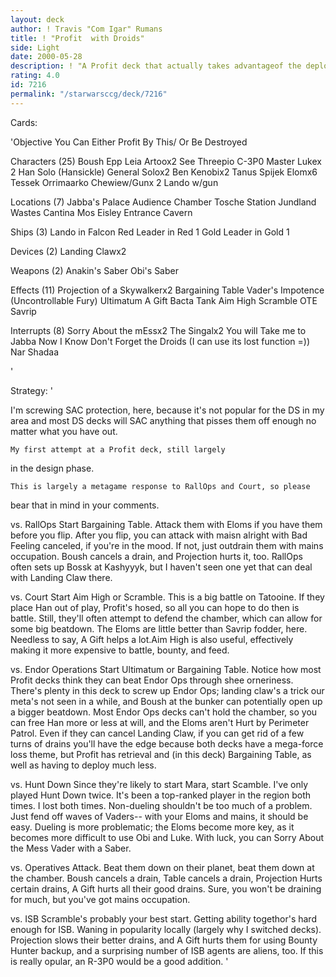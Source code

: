 ```yaml
---
layout: deck
author: ! Travis "Com Igar" Rumans
title: ! "Profit  with Droids"
side: Light
date: 2000-05-28
description: ! "A Profit deck that actually takes advantageof the deploy bonus for Artoo and Threepio"
rating: 4.0
id: 7216
permalink: "/starwarsccg/deck/7216"
---
```

Cards: 

'Objective
You Can Either Profit By This/
Or Be Destroyed

Characters (25)
Boush
Epp Leia
Artoox2
See Threepio
C-3P0
Master Lukex 2
Han Solo (Hansickle)
General Solox2
Ben Kenobix2
Tanus Spijek
Elomx6
Tessek
Orrimaarko
Chewiew/Gunx 2
Lando w/gun

Locations (7)
Jabba's Palace
Audience Chamber
Tosche Station
Jundland Wastes
Cantina
Mos Eisley
Entrance Cavern

Ships (3)
Lando in Falcon
Red Leader in Red 1
Gold Leader in Gold 1

Devices (2)
Landing Clawx2

Weapons (2)
Anakin's Saber
Obi's Saber

Effects (11)
Projection of a Skywalkerx2
Bargaining Table
Vader's Impotence (Uncontrollable Fury)
Ultimatum
A Gift
Bacta Tank
Aim High
Scramble
OTE
Savrip

Interrupts (8)
Sorry About the mEssx2
The Singalx2
You will Take me to Jabba Now
I Know
Don't Forget the Droids (I can use its lost function =))
Nar Shadaa

'

Strategy: '

I'm screwing SAC protection, here, because it's not
popular for the DS in my area and most DS decks will SAC anything
that pisses them off enough no matter what you have out.

	My first attempt at a Profit deck, still largely
in the design phase.

	This is largely a metagame response to RallOps and Court, so please
bear that in mind in your comments.

vs. RallOps
	Start Bargaining Table.
	Attack them with Eloms if you have them before you flip. After you
flip, you can attack with maisn alright with Bad Feeling canceled, if you're
in the mood. If not, just outdrain them with mains occupation. Boush cancels
a drain, and Projection hurts it, too. RallOps often sets up Bossk at Kashyyyk,
but I haven't seen one yet that can deal with Landing Claw there.

vs. Court
	Start Aim High or Scramble.
	This is a big battle on Tatooine. If they place Han out of play, Profit's
hosed, so all you can hope to do then is battle. Still, they'll often attempt
to defend the chamber, which can allow for some big beatdown. The Eloms are little
better than Savrip fodder, here.
	Needless to say, A Gift helps a lot.Aim High is also useful, effectively making
it more expensive to battle, bounty, and feed.

vs. Endor Operations
	Start Ultimatum or Bargaining Table.
	Notice how most Profit decks think they can beat Endor Ops through shee
orneriness. There's plenty in this deck to screw up Endor Ops; landing claw's
a trick our meta's not seen in a while, and Boush at the bunker can potentially
open up a bigger beatdown. Most Endor Ops decks can't hold the chamber, so you can
free Han more or less at will, and the Eloms aren't Hurt by Perimeter Patrol.
Even if they can cancel Landing Claw, if you can get rid of a few turns of drains
you'll have the edge because both decks have a mega-force loss theme, but Profit has
retrieval and (in this deck) Bargaining Table, as well as having to deploy much less.

vs. Hunt Down
	Since they're likely to start Mara, start Scamble.
	I've only played Hunt Down twice.
	It's been a top-ranked player in the region both times.
	I lost both times.
	Non-dueling shouldn't be too much of a problem. Just fend off waves of Vaders--
with your Eloms and mains, it should be easy.
	Dueling is more problematic; the Eloms become more key, as it becomes more difficult
to use Obi and Luke. With luck, you can Sorry About the Mess Vader with a Saber.

vs. Operatives
	Attack. Beat them down on their planet, beat them down at the chamber. Boush cancels
a drain, Table cancels a drain, Projection Hurts certain drains, A Gift hurts all their good
drains. Sure, you won't be draining for much, but you've got mains occupation.

vs. ISB
	Scramble's probably your best start. Getting ability togethor's hard enough for ISB.
	Waning in popularity locally (largely why I switched decks). Projection slows their better
drains, and A Gift hurts them for using Bounty Hunter backup, and a surprising number of ISB
agents are aliens, too.
	If this is really opular, an R-3P0 would be a good addition. '
